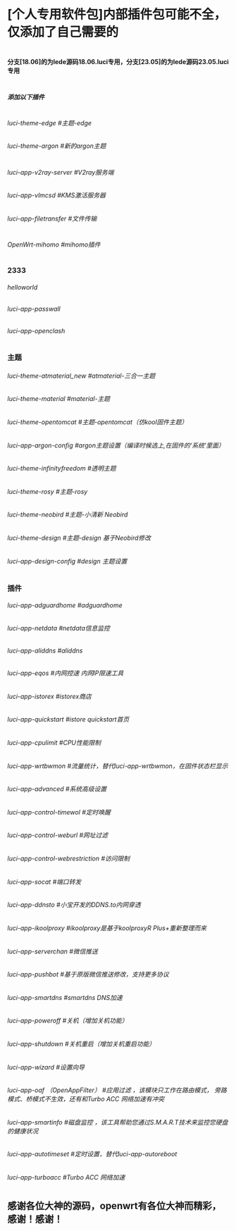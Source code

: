 # [个人专用软件包]内部插件包可能不全，仅添加了自己需要的

#
#### 分支[18.06]的为lede源码18.06.luci专用，分支[23.05]的为lede源码23.05.luci专用
#

##### 添加以下插件
#

###### luci-theme-edge    #主题-edge
###### luci-theme-argon    #新的argon主题
#
###### luci-app-v2ray-server   #V2ray服务端
###### luci-app-vlmcsd          #KMS激活服务器
###### luci-app-filetransfer   #文件传输
#
###### OpenWrt-mihomo   #mihomo插件
#
### 2333
###### helloworld
###### luci-app-passwall
###### luci-app-openclash
#
### 主题
###### luci-theme-atmaterial_new   #atmaterial-三合一主题
###### luci-theme-material   #material-主题
###### luci-theme-opentomcat   #主题-opentomcat（仿kool固件主题）
###### luci-app-argon-config    #argon主题设置（编译时候选上,在固件的‘系统’里面）
###### luci-theme-infinityfreedom    #透明主题
###### luci-theme-rosy    #主题-rosy
###### luci-theme-neobird    #主题-小清新 Neobird
###### luci-theme-design    #主题-design 基于Neobird修改
###### luci-app-design-config    #design 主题设置
#
###  插件
###### luci-app-adguardhome    #adguardhome
###### luci-app-netdata    #netdata信息监控
###### luci-app-aliddns    #aliddns
###### luci-app-eqos    #内网控速 内网IP限速工具
###### luci-app-istorex    #istorex商店
###### luci-app-quickstart    #istore quickstart首页
###### luci-app-cpulimit    #CPU性能限制
###### luci-app-wrtbwmon    #流量统计，替代luci-app-wrtbwmon，在固件状态栏显示
###### luci-app-advanced    #系统高级设置
###### luci-app-control-timewol    #定时唤醒
###### luci-app-control-weburl    #网址过滤
###### luci-app-control-webrestriction    #访问限制
###### luci-app-socat    #端口转发
###### luci-app-ddnsto    #小宝开发的DDNS.to内网穿透
###### luci-app-ikoolproxy   #ikoolproxy是基于koolproxyR Plus+重新整理而来
###### luci-app-serverchan    #微信推送
###### luci-app-pushbot    #基于原版微信推送修改，支持更多协议
###### luci-app-smartdns    #smartdns DNS加速
###### luci-app-poweroff    #关机（增加关机功能）
###### luci-app-shutdown    #关机重启（增加关机重启功能）
###### luci-app-wizard    #设置向导
###### luci-app-oaf （OpenAppFilter）    #应用过滤 ，该模块只工作在路由模式， 旁路模式、桥模式不生效，还有和Turbo ACC 网络加速有冲突
###### luci-app-smartinfo    #磁盘监控 ，该工具帮助您通过S.M.A.R.T技术来监控您硬盘的健康状况
###### luci-app-autotimeset    #定时设置，替代luci-app-autoreboot
###### luci-app-turboacc    #Turbo ACC 网络加速
#


#
#
## 感谢各位大神的源码，openwrt有各位大神而精彩，感谢！感谢！

#


